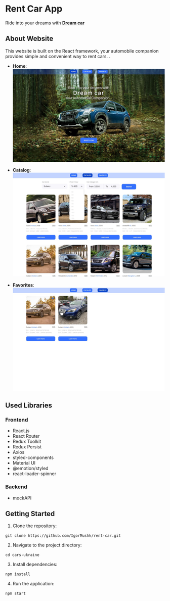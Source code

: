 # Rent Car App

Ride into your dreams with [**Dream car**](https://igormushk.github.io/rent-car/)

## About Website
This website is built on the React framework, your automobile companion provides simple and convenient way to rent cars. . 

- **Home**:
![Screenshoot-1](./public/screen1.jpg)

- **Catalog**:
![Screenshoot-2](./public/screen3.jpg)

- **Favorites**:
![Screenshoot-3](./public/screen4.jpg)

## Used Libraries

### Frontend

- React.js
- React Router
- Redux Toolkit
- Redux Persist
- Axios
- styled-components
- Material UI
- @emotion/styled
- react-loader-spinner

### Backend

- mockAPI

## Getting Started

1. Clone the repository:
```
git clone https://github.com/IgorMushk/rent-car.git
```

2. Navigate to the project directory:
```
cd cars-ukraine
```

3. Install dependencies:
```
npm install
```

4. Run the application:
```
npm start
```

